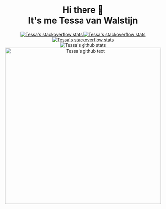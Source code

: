 <h1 align="center">Hi there 👋<br>It's me Tessa van Walstijn</h1>

<p align="center">
  <a href="https://stackoverflow.com/users/7185314/tessavwalstijn">
    <img alt="Tessa's stackoverflow stats" src="http://api.squeeble.ink/se/?userId=7185314&seSite=stackoverflow">
  </a>
  <a href="https://meta.stackexchange.com/users/388239/tessavwalstijn">
    <img alt="Tessa's stackoverflow stats" src="http://api.squeeble.ink/se/?userId=388239&seSite=meta">
  </a>
  <a href="https://askubuntu.com/users/796646/tessavwalstijn">
    <img alt="Tessa's stackoverflow stats" src="http://api.squeeble.ink/se/?userId=796646&seSite=AskUbuntu">
  </a><br>
  <img alt="Tessa's github stats" src="https://github-readme-stats.vercel.app/api?username=tessavwalstijn&show_icons=true&count_private=true&hide=stars&title_color=f2f2f3&text_color=b4b8bc&icon_color=f2f2f3&bg_color=2d2d2d&hide_border=true"><br>
  <img alt="Tessa's github text" src="https://i.ibb.co/2YYyXMh/readme-v1.png" width="500px">
</p>

[//]: <> (
  👪 Comunities: Stack Overflow, Meta Exchange, Ask Ubuntu, SheSharp  
  ⚡ Fun fact: I started programming @ the age of 13  
  🌱 Studying: AWS serverless in nodejs  
  😄 Pronouns: She, Her
)
